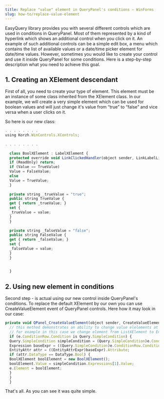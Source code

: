 ```yaml
---
title: Replace "value" element in QueryPanel's conditions — WinForms
slug: how-to/replace-value-element
---
```



EasyQuery library provides you with several different controls which are used in conditions in QueryPanel. Most of them represented by a kind of hyperlink which shows an additional control when you click on it. An example of such additional controls can be a simple edit box, a menu which contains the list of available values or a date/time picker element for date/time values. However, sometimes you would like to create your control and use it inside QueryPanel for some conditions. Here is a step-by-step description what you need to achieve this goal.

## 1. Creating an XElement descendant

First of all, you need to create your type of element. This element must be an instance of some class inherited from the XElement class. In our example, we will create a very simple element which can be used for boolean values and will just change it's value from “true” to “false” and vice versa when a user clicks on it.

So here is our new class: 

```js
. . . . . . . . 
using Korzh.WinControls.XControls;
 
. . . . . . . . 
 
  class BoolXElement : LabelXElement {
  protected override void LinkClickedHandler(object sender, LinkLabelLinkClickedEventArgs e) {
  if (ReadOnly) return;
  if (Value == TrueValue)
  Value = FalseValue;
  else
  Value = TrueValue;
  }
 
  private string _trueValue = "true";
  public string TrueValue {
  get { return _trueValue; }
  set {
  _trueValue = value;
  }
  }
 
  private string _falseValue = "false";
  public string FalseValue {
  get { return _falseValue; }
  set {
  _falseValue = value;
  }
  }
 
 
  }
```

## 2. Using new element in conditions

Second step - is actual using our new control inside QueryPanel's conditions. To replace the default XElement by our own you can use CreateValueElement event of QueryPanel controls. Here how it may look in our case: 

```js
private void QPanel_CreateValueElement(object sender, CreateValueElementEventArgs e) {
  // this method demonstrates an ability to change value elelements at run-time
  // for example in this case we change element from ListXElement to EditXElement if list of available values is too long
  if (e.ConditionRow.Condition is Query.SimpleCondition) {
  Query.SimpleCondition simpleCondition = (Query.SimpleCondition)e.ConditionRow.Condition; 
  Expression baseExpr = ((Query.SimpleCondition)e.ConditionRow.Condition).BaseExpr;
  EntityAttr attr = ((EntityAttrExpr)baseExpr).Attribute;
  if (attr.DataType == DataType.Bool) {
  BoolXElement boolElement = new BoolXElement();
  boolElement.Value = simpleCondition.Expressions[1].Value;
  e.Element = boolElement; 
  }
  }
  }
```
That's all. As you can see it was quite simple.